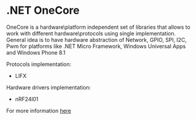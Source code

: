 .NET OneCore
==============

OneCore is a hardware\platform independent set of libraries that allows to work with different hardware\protocols using single implementation.
General idea is to have hardware abstraction of Network, GPIO, SPI, I2C, Pwm for platforms like .NET Micro Framework, Windows Universal Apps and Windows Phone 8.1

Protocols implementation:

* LIFX

Hardware drivers implementation:

* nRF24l01

For more information [here](http://windowsondevices.com)
